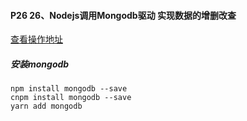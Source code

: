 #### P26 26、Nodejs调用Mongodb驱动 实现数据的增删改查
 
[查看操作地址](https://www.runoob.com/nodejs/nodejs-mongodb.html)

##### 安装mongodb
```
npm install mongodb --save
cnpm install mongodb --save
yarn add mongodb
```
